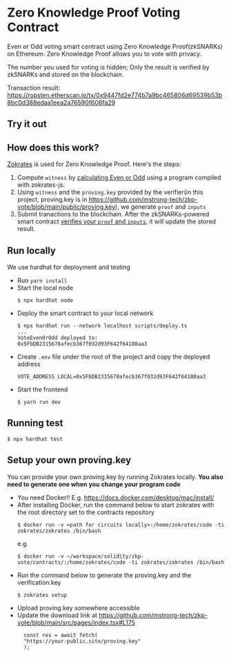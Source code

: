 # Zero Knowledge Proof Voting Contract

Even or Odd voting smart contract using Zero Knowledge Proof(zkSNARKs) on Ethereum. Zero Knowledge Proof allows you to vote with privacy.

The number you used for voting is hidden; Only the result is verified by zkSNARKs and stored on the blockchain.

Transaction result: https://ropsten.etherscan.io/tx/0x9447fd2e774b7a9bc465806d69539b53b8bc0d388edaa1eea2a76590f608fa29

## Try it out

## How does this work?

[Zokrates](https://github.com/Zokrates/ZoKrates) is used for Zero Knowledge Proof. Here's the steps:

1. Compute `witness` by [calculating Even or Odd](https://github.com/mstrong-tech/zkp-vote/blob/main/src/pages/index.tsx#L84) using a program compiled with zokrates-js.
2. Using `witness` and the `proving.key` provided by the verifier(in this project, proving.key is in https://github.com/mstrong-tech/zkp-vote/blob/main/public/proving.key), we generate `proof` and `inputs`
3. Submit tranactions to the blockchain. After the zkSNARKs-powered smart contract [verifies your `proof` and `inputs`](https://github.com/mstrong-tech/zkp-vote/blob/main/contracts/circuits/VoteEvenOrOdd.sol#L359), it will update the stored result.

## Run locally

We use hardhat for deployment and testing

- Run `yarn install`
- Start the local node
  ```
  $ npx hardhat node
  ```
- Deploy the smart contract to your local network
  ```
  $ npx hardhat run --network localhost scripts/deploy.ts
  ...
  VoteEvenOrOdd deployed to: 0x5FbDB2315678afecb367f032d93F642f64180aa3
  ```
- Create `.env` file under the root of the project and copy the deployed address
  ```
  VOTE_ADDRESS_LOCAL=0x5FbDB2315678afecb367f032d93F642f64180aa3
  ```
- Start the frontend
  ```
  $ yarn run dev
  ```

## Running test

```
$ npx hardhat test
```

## Setup your own proving.key

You can provide your own proving.key by running Zokrates locally. **You also need to generate one when you change your program code**

- You need Docker!! E.g. https://docs.docker.com/desktop/mac/install/
- After installing Docker, run the command below to start zokrates with the root directory set to the contracts repository
  ```
  $ docker run -v <path for circuits locally>:/home/zokrates/code -ti zokrates/zokrates /bin/bash
  ```
  e.g.
  ```
  $ docker run -v ~/workspace/solidity/zkp-vote/contracts/:/home/zokrates/code -ti zokrates/zokrates /bin/bash
  ```
- Run the command below to generate the proving.key and the verification.key
  ```
  $ zokrates setup
  ```
- Upload proving.key somewhere accessible
- Update the download link at https://github.com/mstrong-tech/zkp-vote/blob/main/src/pages/index.tsx#L175
  ```
    const res = await fetch(
    "https://your-public.site/proving.key"
    );
  ```